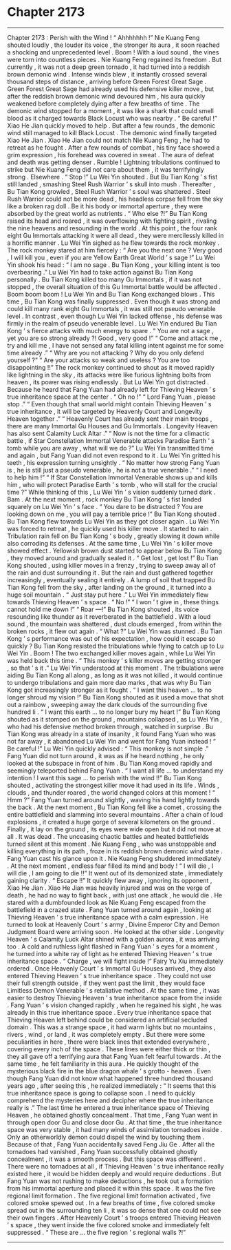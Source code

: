 
# Chapter 2173


---

Chapter 2173 : Perish with the Wind !
“ Ahhhhhhh !”
Nie Kuang Feng shouted loudly , the louder its voice , the stronger its aura , it soon reached a shocking and unprecedented level .
Boom !
With a loud sound , the vines were torn into countless pieces .
Nie Kuang Feng regained its freedom .
But currently , it was not a deep green tornado , it had turned into a reddish brown demonic wind .
Intense winds blew , it instantly crossed several thousand steps of distance , arriving before Green Forest Great Sage .
Green Forest Great Sage had already used his defensive killer move , but after the reddish brown demonic wind devoured him , his aura quickly weakened before completely dying after a few breaths of time .
The demonic wind stopped for a moment , it was like a shark that could smell blood as it charged towards Black Locust who was nearby .
“ Be careful !” Xiao He Jian quickly moved to help .
But after a few rounds , the demonic wind still managed to kill Black Locust .
The demonic wind finally targeted Xiao He Jian .
Xiao He Jian could not match Nie Kuang Feng , he had to retreat as he fought .
After a few rounds of combat , his tiny face showed a grim expression , his forehead was covered in sweat .
The aura of defeat and death was getting denser .
Rumble !
Lightning tribulations continued to strike but Nie Kuang Feng did not care about them , it was terrifyingly strong .
Elsewhere .
“ Stop !” Lu Wei Yin shouted .
But Bu Tian Kong ’ s fist still landed , smashing Steel Rush Warrior ’ s skull into mush .
Thereafter , Bu Tian Kong growled , Steel Rush Warrior ’ s soul was shattered .
Steel Rush Warrior could not be more dead , his headless corpse fell from the sky like a broken rag doll .
Be it his body or immortal aperture , they were absorbed by the great world as nutrients .
“ Who else ?!” Bu Tian Kong raised its head and roared , it was overflowing with fighting spirit , rivaling the nine heavens and resounding in the world .
At this point , the four rank eight Gu Immortals attacking it were all dead , they were mercilessly killed in a horrific manner .
Lu Wei Yin sighed as he flew towards the rock monkey .
The rock monkey stared at him fiercely : “ Are you the next one ? Very good , I will kill you , even if you are Yellow Earth Great World ’ s sage !”
Lu Wei Yin shook his head : “ I am no sage . Bu Tian Kong , your killing intent is too overbearing .”
Lu Wei Yin had to take action against Bu Tian Kong personally .
Bu Tian Kong killed too many Gu Immortals , if it was not stopped , the overall situation of this Gu Immortal battle would be affected .
Boom boom boom !
Lu Wei Yin and Bu Tian Kong exchanged blows .
This time , Bu Tian Kong was finally suppressed .
Even though it was strong and could kill many rank eight Gu Immortals , it was still not pseudo venerable level . In contrast , even though Lu Wei Yin lacked offense , his defense was firmly in the realm of pseudo venerable level .
Lu Wei Yin endured Bu Tian Kong ’ s fierce attacks with much energy to spare .
“ You are not a sage , yet you are so strong already ?! Good , very good !”
“ Come and attack me , try and kill me , I have not sensed any fatal killing intent against me for some time already .”
“ Why are you not attacking ? Why do you only defend yourself ?”
“ Are your attacks so weak and useless ? You are too disappointing !!”
The rock monkey continued to shout as it moved rapidly like lightning in the sky , its attacks were like furious lightning bolts from heaven , its power was rising endlessly .
But Lu Wei Yin got distracted .
Because he heard that Fang Yuan had already left for Thieving Heaven ’ s true inheritance space at the center .
“ Oh no !”
“ Lord Fang Yuan , please stop .”
“ Even though that small world might contain Thieving Heaven ’ s true inheritance , it will be targeted by Heavenly Court and Longevity Heaven together .”
“ Heavenly Court has already sent their main troops , there are many Immortal Gu Houses and Gu Immortals . Longevity Heaven has also sent Calamity Luck Altar .”
“ Now is not the time for a climactic battle , if Star Constellation Immortal Venerable attacks Paradise Earth ’ s tomb while you are away , what will we do ?”
Lu Wei Yin transmitted time and again , but Fang Yuan did not even respond to it .
Lu Wei Yin gritted his teeth , his expression turning unsightly .
“ No matter how strong Fang Yuan is , he is still just a pseudo venerable , he is not a true venerable .”
“ I need to help him !”
“ If Star Constellation Immortal Venerable shows up and kills him , who will protect Paradise Earth ’ s tomb , who will stall for the crucial time ?”
While thinking of this , Lu Wei Yin ’ s vision suddenly turned dark .
Bam .
At the next moment , rock monkey Bu Tian Kong ’ s fist landed squarely on Lu Wei Yin ’ s face .
“ You dare to be distracted ? You are looking down on me , you will pay a terrible price !” Bu Tian Kong shouted .
Bu Tian Kong flew towards Lu Wei Yin as they got closer again .
Lu Wei Yin was forced to retreat , he quickly used his killer move .
It started to rain .
Tribulation rain fell on Bu Tian Kong ’ s body , greatly slowing it down while also corroding its defenses .
At the same time , Lu Wei Yin ’ s killer move showed effect .
Yellowish brown dust started to appear below Bu Tian Kong , they moved around and gradually sealed it .
“ Get lost , get lost !” Bu Tian Kong shouted , using killer moves in a frenzy , trying to sweep away all of the rain and dust surrounding it .
But the rain and dust gathered together increasingly , eventually sealing it entirely .
A lump of soil that trapped Bu Tian Kong fell from the sky , after landing on the ground , it turned into a huge soil mountain .
“ Just stay put here .” Lu Wei Yin immediately flew towards Thieving Heaven ’ s space .
“ No !”
“ I won ’ t give in , these things cannot hold me down !”
“ Roar —!”
Bu Tian Kong shouted , its voice resounding like thunder as it reverberated in the battlefield .
With a loud sound , the mountain was shattered , dust clouds emerged , from within the broken rocks , it flew out again .
“ What ?” Lu Wei Yin was stunned .
Bu Tian Kong ’ s performance was out of his expectation , how could it escape so quickly ?
Bu Tian Kong resisted the tribulations while flying to catch up to Lu Wei Yin .
Boom !
The two exchanged killer moves again , while Lu Wei Yin was held back this time .
“ This monkey ’ s killer moves are getting stronger , so that ’ s it .” Lu Wei Yin understood at this moment .
The tribulations were aiding Bu Tian Kong all along , as long as it was not killed , it would continue to undergo tribulations and gain more dao marks , that was why Bu Tian Kong got increasingly stronger as it fought .
“ I want this heaven … to no longer shroud my vision !” Bu Tian Kong shouted as it used a move that shot out a rainbow , sweeping away the dark clouds of the surrounding five hundred li .
“ I want this earth … to no longer bury my heart !” Bu Tian Kong shouted as it stomped on the ground , mountains collapsed , as Lu Wei Yin , who had his defensive method broken through , watched in surprise .
Bu Tian Kong was already in a state of insanity , it found Fang Yuan who was not far away , it abandoned Lu Wei Yin and went for Fang Yuan instead !
“ Be careful !” Lu Wei Yin quickly advised : “ This monkey is not simple .”
Fang Yuan did not turn around , it was as if he heard nothing , he only looked at the subspace in front of him .
Bu Tian Kong moved rapidly and seemingly teleported behind Fang Yuan .
“ I want all life … to understand my intention ! I want this sage … to perish with the wind !!” Bu Tian Kong shouted , activating the strongest killer move it had used in its life .
Winds , clouds , and thunder roared , the world changed colors at this moment !
“ Hmm ?” Fang Yuan turned around slightly , waving his hand lightly towards the back .
At the next moment , Bu Tian Kong fell like a comet , crossing the entire battlefield and slamming into several mountains .
After a chain of loud explosions , it created a huge gorge of several kilometers on the ground .
Finally , it lay on the ground , its eyes were wide open but it did not move at all .
It was dead .
The unceasing chaotic battles and heated battlefields turned silent at this moment .
Nie Kuang Feng , who was unstoppable and killing everything in its path , froze in its reddish brown demonic wind state .
Fang Yuan cast his glance upon it .
Nie Kuang Feng shuddered immediately .
At the next moment , endless fear filled its mind and body !
“ I will die , I will die , I am going to die !!”
It went out of its demonized state , immediately gaining clarity .
“ Escape !!”
It quickly flew away , ignoring its opponent , Xiao He Jian .
Xiao He Jian was heavily injured and was on the verge of death , he had no way to fight back , with just one attack , he would die .
He stared with a dumbfounded look as Nie Kuang Feng escaped from the battlefield in a crazed state .
Fang Yuan turned around again , looking at Thieving Heaven ’ s true inheritance space with a calm expression .
He turned to look at Heavenly Court ’ s army , Divine Emperor City and Demon Judgment Board were arriving soon .
He looked at the other side .
Longevity Heaven ’ s Calamity Luck Altar shined with a golden aurora , it was arriving too .
A cold and ruthless light flashed in Fang Yuan ’ s eyes for a moment , he turned into a white ray of light as he entered Thieving Heaven ’ s true inheritance space .
“ Charge , we will fight inside !” Fairy Yu Xiu immediately ordered .
Once Heavenly Court ’ s Immortal Gu Houses arrived , they also entered Thieving Heaven ’ s true inheritance space .
They could not use their full strength outside , if they went past the limit , they would face Limitless Demon Venerable ’ s retaliative method .
At the same time , it was easier to destroy Thieving Heaven ’ s true inheritance space from the inside .
Fang Yuan ’ s vision changed rapidly , when he regained his sight , he was already in this true inheritance space .
Every true inheritance space that Thieving Heaven left behind could be considered an artificial secluded domain .
This was a strange space , it had warm lights but no mountains , rivers , wind , or land , it was completely empty .
But there were some peculiarities in here , there were black lines that extended everywhere , covering every inch of the space .
These lines were either thick or thin , they all gave off a terrifying aura that Fang Yuan felt fearful towards .
At the same time , he felt familiarity in this aura .
He quickly thought of the mysterious black fire in the blue dragon whale ’ s grotto - heaven .
Even though Fang Yuan did not know what happened three hundred thousand years ago , after seeing this , he realized immediately : “ It seems that this true inheritance space is going to collapse soon . I need to quickly comprehend the mysteries here and decipher where the true inheritance really is .”
The last time he entered a true inheritance space of Thieving Heaven , he obtained ghostly concealment .
That time , Fang Yuan went in through open door Gu and close door Gu . At that time , the true inheritance space was very stable , it had many winds of assimilation tornadoes inside . Only an otherworldly demon could dispel the wind by touching them .
Because of that , Fang Yuan accidentally saved Feng Jiu Ge .
After all the tornadoes had vanished , Fang Yuan successfully obtained ghostly concealment , it was a smooth process .
But this space was different .
There were no tornadoes at all , if Thieving Heaven ’ s true inheritance really existed here , it would be hidden deeply and would require deductions .
But Fang Yuan was not rushing to make deductions , he took out a formation from his immortal aperture and placed it within this space .
It was the five regional limit formation .
The five regional limit formation activated , five colored smoke spewed out .
In a few breaths of time , five colored smoke spread out in the surrounding ten li , it was so dense that one could not see their own fingers .
After Heavenly Court ’ s troops entered Thieving Heaven ’ s space , they went inside the five colored smoke and immediately felt suppressed .
“ These are … the five region ’ s regional walls ?!”

---

